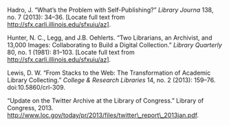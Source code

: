 Hadro, J. “What’s the Problem with Self-Publishing?” *Library Journa*
138, no. 7 (2013): 34–36. [Locate full text from
http://sfx.carli.illinois.edu/sfxuiu/az].

Hunter, N. C., Legg, and J.B. Oehlerts. “Two Librarians, an Archivist,
and 13,000 Images: Collaborating to Build a Digital Collection.”
*Library Quarterly* 80, no. 1 (1981): 81–103. [Locate full text from
http://sfx.carli.illinois.edu/sfxuiu/az].

Lewis, D. W. “From Stacks to the Web: The Transformation of Academic
Library Collecting.” *College & Research Libraries* 14, no. 2 (2013):
159–76. doi:10.5860/crl-309.

“Update on the Twitter Archive at the Library of Congress.” Library of
Congress, 2013.
http://www.loc.gov/today/pr/2013/files/twitter\_report\_2013jan.pdf.

